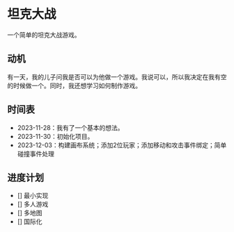 # 坦克大战

一个简单的坦克大战游戏。

## 动机

有一天，我的儿子问我是否可以为他做一个游戏。我说可以，所以我决定在我有空的时候做一个。同时，我还想学习如何制作游戏。

## 时间表

- 2023-11-28：我有了一个基本的想法。
- 2023-11-30：初始化项目。
- 2023-12-03：构建画布系统；添加2位玩家；添加移动和攻击事件绑定；简单碰撞事件处理

## 进度计划

- [] 最小实现
- [] 多人游戏
- [] 多地图
- [] 国际化
